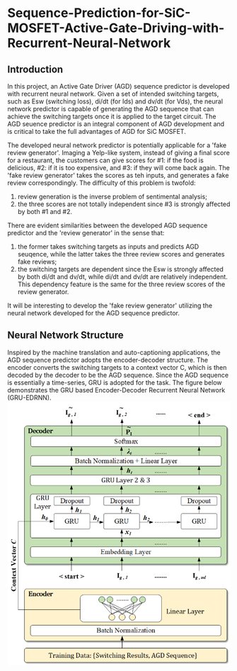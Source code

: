  # Sequence-Prediction-for-SiC-MOSFET-Active-Gate-Driving-with-Recurrent-Neural-Network


## Introduction
In this project, an Active Gate Driver (AGD) sequence predictor is developed with recurrent neural network. Given a set of intended switching targets, such as Esw (switching loss), di/dt (for Ids) and dv/dt (for Vds), the neural network predictor is capable of generating the AGD sequence that can achieve the switching targets once it is applied to the target circuit. The AGD seuence predictor is an integral component of AGD development and is critical to take the full advantages of AGD for SiC MOSFET.

The developed neural network predictor is potentially applicable for a 'fake review generator'. Imaging a Yelp-like system, instead of giving a final score for a restaurant, the customers can give scores for #1: if the food is delicious, #2: if it is too expensive, and #3: if they will come back again. The 'fake review generator' takes the scores as teh inputs, and generates a fake review correspondingly. The difficulty of this problem is twofold:
1. review generation is the inverse problem of sentimental analysis; 
2. the three scores are not totally independent since #3 is strongly affected by both #1 and #2. 

There are evident similarities between the developed AGD sequence predictor and the 'review generator' in the sense that: 
1. the former takes switching targets as inputs and predicts AGD seuqence, while the latter takes the three review scores and generates fake reviews; 
2. the switching targets are dependent since the Esw is strongly affected by both di/dt and dv/dt, while di/dt and dv/dt are relatively independent. This dependency feature is the same for the three review scores of the review generator.

It will be interesting to develop the 'fake review generator' utilizing the neural network developed for the AGD sequence predictor.

## Neural Network Structure
Inspired by the machine translation and auto-captioning applications, the AGD sequence predictor adopts the encoder-decoder structure. The encoder converts the switching targets to a context vector C, which is then decoded by the decoder to be the AGD sequence. Since the AGD sequence is essentially a time-series, GRU is adopted for the task. The figure below demonstrates the GRU based Encoder-Decoder Recurrent Neural Network (GRU-EDRNN).
![Image1](/figures/ED_RNN.png)
